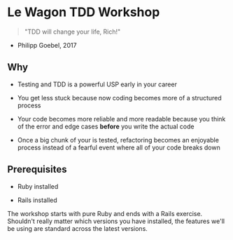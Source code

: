 # Le Wagon TDD Workshop

> "TDD will change your life, Rich!"
- Philipp Goebel, 2017

## Why

* Testing and TDD is a powerful USP early in your career

* You get less stuck because now coding becomes more of a structured process

* Your code becomes more reliable and more readable because you think of the
  error and edge cases **before** you write the actual code

* Once a big chunk of your is tested, refactoring becomes an enjoyable process
  instead of a fearful event where all of your code breaks down

## Prerequisites

* Ruby installed

* Rails installed

The workshop starts with pure Ruby and ends with a Rails exercise. Shouldn't
really matter which versions you have installed, the features we'll be using are
standard across the latest versions.
